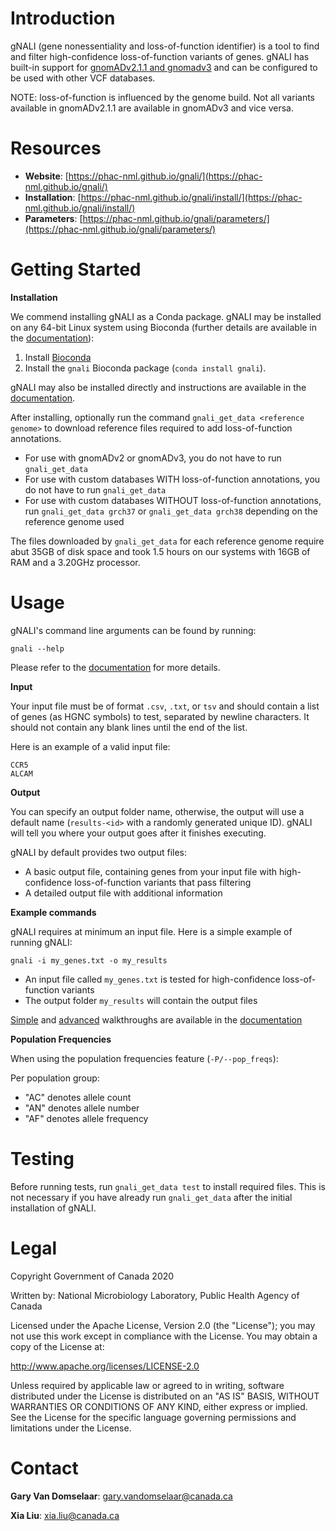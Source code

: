 # Introduction #

gNALI (gene nonessentiality and loss-of-function identifier) is a tool to find and filter high-confidence loss-of-function variants of genes. 
gNALI has built-in support for [gnomADv2.1.1 and gnomadv3](https://gnomad.broadinstitute.org/) 
and can be configured to be used with other VCF databases.

NOTE: loss-of-function is influenced by the genome build. Not all variants available in gnomADv2.1.1 are
available in gnomADv3 and vice versa.


# Resources #

* **Website**: [https://phac-nml.github.io/gnali/](https://phac-nml.github.io/gnali/)
* **Installation**: [https://phac-nml.github.io/gnali/install/](https://phac-nml.github.io/gnali/install/)
* **Parameters**: [https://phac-nml.github.io/gnali/parameters/](https://phac-nml.github.io/gnali/parameters/)


# Getting Started #

**Installation**

We commend installing gNALI as a Conda package. gNALI may be installed on any 64-bit Linux system
using Bioconda (further details are available in the
[documentation](https://phac-nml.github.io/gnali/install/)):

 1. Install [Bioconda](https://bioconda.github.io/)
 2. Install the `gnali` Bioconda package (`conda install gnali`).

gNALI may also be installed directly and instructions are available in the
[documentation](https://phac-nml.github.io/gnali/install/).

After installing, optionally run the command `gnali_get_data <reference genome>` to download reference files required to add loss-of-function annotations.
* For use with gnomADv2 or gnomADv3, you do not have to run `gnali_get_data`
* For use with custom databases WITH loss-of-function annotations, you do not have to run `gnali_get_data`
* For use with custom databases WITHOUT loss-of-function annotations, run `gnali_get_data grch37` or `gnali_get_data grch38` depending on the reference genome used

The files downloaded by `gnali_get_data` for each reference genome require abut 35GB of disk space and took 1.5 hours on our systems with 16GB of RAM and a 3.20GHz processor.


# Usage #

gNALI's command line arguments can be found by running:

    gnali --help

Please refer to the 
[documentation](https://phac-nml.github.io/gnali/parameters/) for more 
details.

**Input**

Your input file must be of format `.csv`, `.txt`, or `tsv` and should contain a list of genes
(as HGNC symbols) to test, separated by newline characters.
It should not contain any blank lines until the end of the list.

Here is an example of a valid input file:

    CCR5
    ALCAM

**Output**

You can specify an output folder name, otherwise, the output will use a default name (`results-<id>` with a randomly generated unique ID). gNALI will tell you where your output goes after it finishes executing.

gNALI by default provides two output files:

* A basic output file, containing genes from your input file with high-confidence loss-of-function variants that pass filtering
* A detailed output file with additional information

**Example commands**

gNALI requires at minimum an input file. Here is a simple example of running gNALI:

`gnali -i my_genes.txt -o my_results`

* An input file called `my_genes.txt` is tested for high-confidence loss-of-function variants
* The output folder `my_results` will contain the output files

[Simple](https://phac-nml.github.io/gnali/simple/) and [advanced](https://phac-nml.github.io/gnali/advanced/) walkthroughs are available in the [documentation](https://phac-nml.github.io/gnali/)

**Population Frequencies**

When using the population frequencies feature (`-P/--pop_freqs`):

Per population group:
* "AC" denotes allele count
* "AN" denotes allele number
* "AF" denotes allele frequency


# Testing #

Before running tests, run `gnali_get_data test` to install required files. This is not necessary if you have already run `gnali_get_data` after the initial installation of gNALI.


# Legal #

Copyright Government of Canada 2020

Written by: National Microbiology Laboratory, Public Health Agency of Canada

Licensed under the Apache License, Version 2.0 (the "License"); you may not use
this work except in compliance with the License. You may obtain a copy of the
License at:

http://www.apache.org/licenses/LICENSE-2.0

Unless required by applicable law or agreed to in writing, software distributed
under the License is distributed on an "AS IS" BASIS, WITHOUT WARRANTIES OR
CONDITIONS OF ANY KIND, either express or implied. See the License for the
specific language governing permissions and limitations under the License.

# Contact #

**Gary Van Domselaar**: gary.vandomselaar@canada.ca

**Xia Liu**: xia.liu@canada.ca

